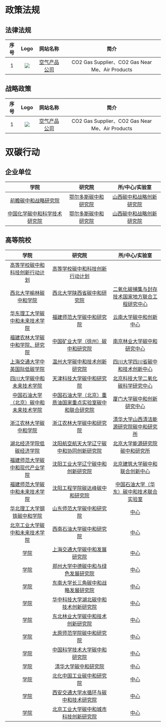 # 政策法规
## 法律法规
| 序号 | Logo | 网站名称 | 简介 | 
|:---:|:----:|:----:|:----:|
| 1 | ![](https://www.airproducts.com/-/media/airproducts/air-products-logo.png?h=43&la=en&w=198&hash=90A24EFA57CB0806A7B5EBFC0FC78336) | [空气产品公司](https://www.airproducts.com/gases/carbon-dioxide) | CO2 Gas Supplier、CO2 Gas Near Me、Air Products |
## 战略政策
| 序号 | Logo | 网站名称 | 简介 | 
|:---:|:----:|:----:|:----:|
| 1 | ![](https://www.airproducts.com/-/media/airproducts/air-products-logo.png?h=43&la=en&w=198&hash=90A24EFA57CB0806A7B5EBFC0FC78336) | [空气产品公司](https://www.airproducts.com/gases/carbon-dioxide) | CO2 Gas Supplier、CO2 Gas Near Me、Air Products |

# 双碳行动
## 企业单位
| 学院 | 研究院 | 所/中心/实验室 |
|:---:|:----:|:----:|
| [前瞻碳中和战略研究院](https://bg.qianzhan.com/tanzhonghe/) | [鄂尔多斯碳中和研究院](http://ordostzh.cn/index.html) | [山西碳中和战略创新研究院](https://zgq.shanxi.gov.cn/ywdt_0/qnyw_71397/202110/t20211022_2794365.shtml) |
| [中国化学碳中和科学技术研究院](http://www.chinahualueng.com/default/detail/773) | [鄂尔多斯碳中和研究院](http://ordostzh.cn/index.html) | [山西碳中和战略创新研究院](https://zgq.shanxi.gov.cn/ywdt_0/qnyw_71397/202110/t20211022_2794365.shtml) |

## 高等院校
| 学院 | 研究院 | 所/中心/实验室 |
|:---:|:----:|:----:|
|[高等学校碳中和科技创新行动计划](http://www.gov.cn/zhengce/zhengceku/2021-07/29/content_5628172.htm)|[高等学校碳中和科技创新行动计划](http://www.gov.cn/zhengce/zhengceku/2021-07/29/content_5628172.htm)|
| [西北大学榆林碳中和学院](https://tzhxy.nwu.edu.cn/) | [西北大学陕西省碳中和研究院](https://tzhxy.nwu.edu.cn/) | [二氧化碳捕集与封存技术国家地方联合工程研究中心](https://ccus.nwu.edu.cn/index.htm) |
| [华东理工大学碳中和未来技术学院](https://zhxy.ecust.edu.cn/2021/0917/c6479a133287/page.htm) | [福建师范大学碳中和研究院](https://facn.fjnu.edu.cn/main.htm) | [云南大学碳中和创新中心](http://www.news.ynu.edu.cn/info/1093/27358.htm) |
| [福建农林大学碳中和学院、研究院](https://lxy.fafu.edu.cn/main.htm) | [中国矿业大学（徐州）碳中和研究院](https://lcei.cumt.edu.cn/) | [南京林业大学碳中和研究中心](https://news.eol.cn/dongtai/202107/t20210722_2138930.shtml) |
| [上海交通大学中英国际低碳学院](https://lcc.sjtu.edu.cn/) | [温州大学碳中和技术创新研究院](http://www.wzutiicn.com/) | [四川大学四川省碳中和技术创新中心](https://www.scu.edu.cn/info/1203/18379.htm) |
| [四川大学碳中和未来技术学院](https://www.scu.edu.cn/zzjg/xysz.htm#) | [天津科技大学碳中和研究院](http://news.tust.edu.cn/kdxw/c8f87967338b4023911d89e4ab0a1b13.htm) | [北京科技大学二氧化碳科学研究中心](https://news.ustb.edu.cn/info/1087/1613.htm) |
| [中国石油大学（北京）碳中和未来技术学院](https://www.cup.edu.cn/CCNFT/) | [中国石油大学（北京）重质油国家重点实验室碳中和联合研究院](https://www.cup.edu.cn/heavyoil/index.htm) | [厦门大学碳中和创新研究中心](https://coe.xmu.edu.cn/NewsShow.aspx?Id=16364) |
| [浙江农林大学碳中和学院](https://et.zafu.edu.cn/index.htm) | [浙江农林大学碳中和研究院  ](https://icn.zafu.edu.cn/) | [清华大学山西清洁能源研究院碳中和研究所](http://www.sice-tsinghua.org/index.php/research16) |
| [湖北经济学院低碳经济学院](http://dtjj.hbue.edu.cn/) | [沈阳航空航天大学辽宁碳中和协同创新研究院](https://www.sau.edu.cn/info/1041/3188.htm) | [北京大学能源研究院碳中和研究所](https://energy.pku.edu.cn/tzgg/yjyxw/0b2acfa608244495acceb36b792637ee.htm) |
| [福建师范大学碳中和现代产业学院](https://env.fjnu.edu.cn/main.htm) | [沈阳工业大学辽宁碳中和创新研究院](https://www.eol.cn/news/dongtai/202109/t20210923_2158226.shtml) | [北京建筑大学碳中和联合创新中心](https://xww.bucea.edu.cn/tgx/889befd59f13439d9af266a4ce92dc35.htm) |
| [福建师范大学碳中和未来技术学院](https://geo.fjnu.edu.cn/main.htm) | [沈阳工程学院碳达峰碳中和研究院](http://sie.edu.cn/info/1234/3376.htm) | [中国石油大学（华东）碳中和技术联合实验室](https://news.upc.edu.cn/info/1432/107239.htm) |
| [华北理工大学钢铁碳中和学院](http://newstest.ncst.edu.cn/col/1393558054724/2022/04/29/1651219946075.html) | [山东师范大学碳中和研究院](http://www.qlshx.sdnu.edu.cn/info/10445/125376.htm) | [中心](https://www.airprod.com/) |
| [北京工业大学碳中和未来技术学院](https://news.bjut.edu.cn/info/1002/3653.htm) | [西南石油大学碳中和研究院](https://www.swpu.edu.cn/news/info/2511/5599.htm) | [中心](https://www.airprod.com/) |
| [学院](https://www.airpr) | [上海交通大学碳中和发展研究院](https://ricn.sjtu.edu.cn/) | [中心](https://www.airprod.com/) |
| [学院](https://www.airpr) | [郑州大学中德碳中和与绿色发展研究院](http://www.zzu.edu.cn/info/1217/76531.htm) | [中心](https://www.airprod.com/) |
| [学院](https://www.airpr) | [东南大学长三角碳中和战略发展研究院](http://ttc.seu.edu.cn/CMS/c-1049) | [中心](https://www.airprod.com/) |
| [学院](https://www.airpr) | [华中科技大学湖北碳中和技术创新研究院](https://www.ncsti.gov.cn/kjdt/kjrd/202203/t20220324_63571.html) | [中心](https://www.airprod.com/) |
| [学院](https://www.airpr) | [东北林业大学碳中和技术创新研究院](https://news.nefu.edu.cn/info/1099/22532.htm) | [中心](https://www.airprod.com/) |
| [学院](https://www.airpr) | [太原师范学院碳中和研究院](https://www.tynu.edu.cn/info/1055/8137.htm) | [中心](https://www.airprod.com/) |
| [学院](https://www.airpr) | [中国科学技术大学碳中和研究院](https://po.ustc.edu.cn/2022/0123/c19836a544963/page.htm) | [中心](https://www.airprod.com/) |
| [学院](https://www.airpr) | [清华大学碳中和研究院](https://www.icon.tsinghua.edu.cn/) | [中心](https://www.airprod.com/) |
| [学院](https://www.airpr) | [北化中国工业碳中和研究院](https://bicci.buct.edu.cn/main.htm) | [中心](https://www.airprod.com/) |
| [学院](https://www.airpr) | [西安交通大学水循环与碳中和技术研究院](http://news.xjtu.edu.cn/info/1004/138680.htm) | [中心](https://www.airprod.com/) |
| [学院](https://www.airpr) | [北京工业大学碳中和城市科技创新研究院](https://news.bjut.edu.cn/info/1002/1904.htm) | [中心](https://www.airprod.com/) |

